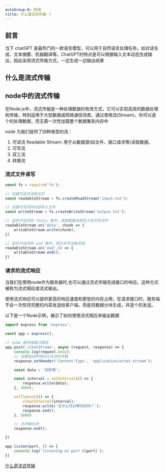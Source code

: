 ```yaml
---
autoGroup-8: 网络
title: 什么是流式传输 ？
---
```

## 前言
当下 chatGPT 是最热门的一款语言模型，可以用于自然语言处理任务，如对话生成、文本摘要、机器翻译等。ChatGPT的特点是可以根据输入文本动态生成输出，因此采用流式传输方式，一边生成一边输出结果

## 什么是流式传输

## node中的流式传输
在Node.js中，流式传输是一种处理数据的有效方式，它可以实现高效的数据处理和传输，特别适用于大型数据或网络通信场景。通过使用流(Stream)，你可以逐个的处理数据，而无需一次性加载整个数据集到内存中

node 为我们提供了四种类型的流：
1. 可读流 Readable Stream: 用于从数据源(如文件、接口请求等)读取数据。
2. 可写流
3. 双工流
4. 转换流

### 流式文件读写
```js
const fs = require('fs');

// 创建可读流读取文件
const readableStream = fs.createReadStream('input.txt');

// 创建可写流将内容写入文件
const writeStream = fs.createWriteStream('output.txt');

// 监听可读流的「data」事件，读取数据块病写入到可写流中
readableStream.on('data', chunk => {
    writableStream.write(chunk);
})

// 监听可读流的 end 事件，表示文件读取完成
readableStream.on('end',() => {
    writableStream.end();
})
```

### 请求的流式响应
当我们在使用node作为服务器时,也可以通过流式传输完成接口的响应。这种方式被称为流式相应或流式输出。

使用流式响应可以提供更高的响应速度和更低的内存占用，在请求接口时，服务端不会一次性将完整的内容发送给客户端，而是将数据分块生成，并逐个的发送。

以下是一个Node示例，展示了如何使用流式相应来输出数据
```js
import express from 'express';

const app = express();

// node 服务端接口路径
app.post('/chatStream', async (request, response) => {
    console.log(request.body);
    // 设置返回的响应头位流式传输
    response.setHeader('Content-Type', 'application/octet-stream');

    const data = '你好啊';

    const interval = setInterval(() => {
        response.write(data);
    }, 3000);

    setTimeout(() => {
        clearInterval(interval);
        response.write('又什么可以帮你的吗？');
        response.end();
    }, 5000)

    // 关闭输出流
    response.end();

})

app.listen(port, () => {
    console.log(`listening on port ${port}`);
})
```




[什么是流式传输](https://juejin.cn/post/7241514309716803644#comment)